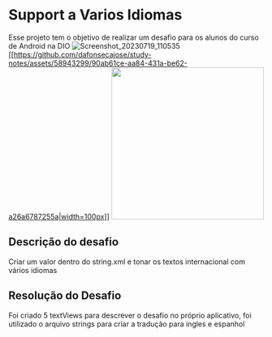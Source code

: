 # Support a Varios Idiomas
Esse projeto tem o objetivo de realizar um desafio para os alunos do curso de Android na DIO
![Screenshot_20230719_110535](https://github.com/dafonsecajose/study-notes/assets/58943299/90ab61ce-aa84-431a-be62-a26a6787255a|width=100px)
[[https://github.com/dafonsecajose/study-notes/assets/58943299/90ab61ce-aa84-431a-be62-a26a6787255a|width=100px]]
<img src="https://github.com/dafonsecajose/study-notes/assets/58943299/90ab61ce-aa84-431a-be62-a26a6787255a" width="300">

## Descrição do desafio
Criar um valor dentro do string.xml e tonar os textos internacional com vários idiomas

## Resolução do Desafio
Foi criado 5 textViews para descrever o desafio no próprio aplicativo, foi utilizado o arquivo strings para criar a tradução para ingles e espanhol
